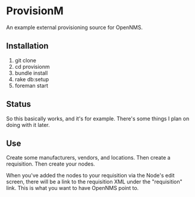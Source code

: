 # ProvisionM

An example external provisioning source for OpenNMS.

## Installation

1. git clone
2. cd provisionm
3. bundle install
4. rake db:setup
5. foreman start

## Status

So this basically works, and it's for example. There's some things I plan on doing with it later.

## Use

Create some manufacturers, vendors, and locations. 
Then create a requisition. Then create your nodes.

When you've added the nodes to your requisition via the Node's edit screen, there will be a link to the requisition XML under the "requisition" link. This is what you want to have OpenNMS point to.

